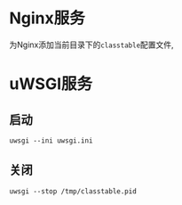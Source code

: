 # Nginx服务
为Nginx添加当前目录下的`classtable`配置文件,

# uWSGI服务

## 启动
```
uwsgi --ini uwsgi.ini
```

## 关闭

```
uwsgi --stop /tmp/classtable.pid
```
